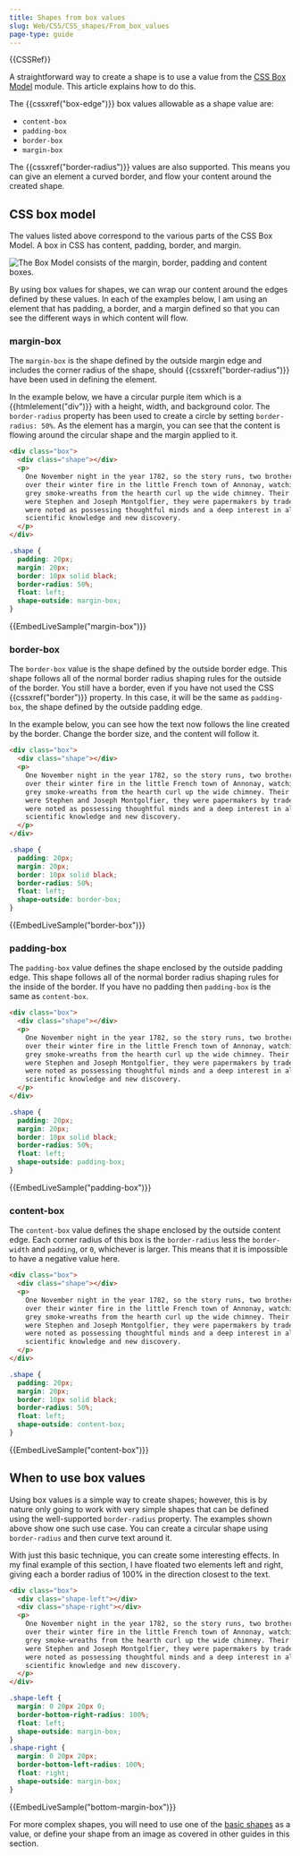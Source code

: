 ```yaml
---
title: Shapes from box values
slug: Web/CSS/CSS_shapes/From_box_values
page-type: guide
---
```


{{CSSRef}}

A straightforward way to create a shape is to use a value from the [CSS Box Model](/en-US/docs/Web/CSS/CSS_box_model) module. This article explains how to do this.

The {{cssxref("box-edge")}} box values allowable as a shape value are:

- `content-box`
- `padding-box`
- `border-box`
- `margin-box`

The {{cssxref("border-radius")}} values are also supported. This means you can give an element a curved border, and flow your content around the created shape.

## CSS box model

The values listed above correspond to the various parts of the CSS Box Model. A box in CSS has content, padding, border, and margin.

![The Box Model consists of the margin, border, padding and content boxes.](box-model.png)

By using box values for shapes, we can wrap our content around the edges defined by these values. In each of the examples below, I am using an element that has padding, a border, and a margin defined so that you can see the different ways in which content will flow.

### margin-box

The `margin-box` is the shape defined by the outside margin edge and includes the corner radius of the shape, should {{cssxref("border-radius")}} have been used in defining the element.

In the example below, we have a circular purple item which is a {{htmlelement("div")}} with a height, width, and background color. The `border-radius` property has been used to create a circle by setting `border-radius: 50%`. As the element has a margin, you can see that the content is flowing around the circular shape and the margin applied to it.

```html live-sample___margin-box
<div class="box">
  <div class="shape"></div>
  <p>
    One November night in the year 1782, so the story runs, two brothers sat
    over their winter fire in the little French town of Annonay, watching the
    grey smoke-wreaths from the hearth curl up the wide chimney. Their names
    were Stephen and Joseph Montgolfier, they were papermakers by trade, and
    were noted as possessing thoughtful minds and a deep interest in all
    scientific knowledge and new discovery.
  </p>
</div>
```

```css live-sample___margin-box
.shape {
  padding: 20px;
  margin: 20px;
  border: 10px solid black;
  border-radius: 50%;
  float: left;
  shape-outside: margin-box;
}
```

{{EmbedLiveSample("margin-box")}}

### border-box

The `border-box` value is the shape defined by the outside border edge. This shape follows all of the normal border radius shaping rules for the outside of the border. You still have a border, even if you have not used the CSS {{cssxref("border")}} property. In this case, it will be the same as `padding-box`, the shape defined by the outside padding edge.

In the example below, you can see how the text now follows the line created by the border. Change the border size, and the content will follow it.

```html live-sample___border-box
<div class="box">
  <div class="shape"></div>
  <p>
    One November night in the year 1782, so the story runs, two brothers sat
    over their winter fire in the little French town of Annonay, watching the
    grey smoke-wreaths from the hearth curl up the wide chimney. Their names
    were Stephen and Joseph Montgolfier, they were papermakers by trade, and
    were noted as possessing thoughtful minds and a deep interest in all
    scientific knowledge and new discovery.
  </p>
</div>
```

```css live-sample___border-box
.shape {
  padding: 20px;
  margin: 20px;
  border: 10px solid black;
  border-radius: 50%;
  float: left;
  shape-outside: border-box;
}
```

{{EmbedLiveSample("border-box")}}

### padding-box

The `padding-box` value defines the shape enclosed by the outside padding edge. This shape follows all of the normal border radius shaping rules for the inside of the border. If you have no padding then `padding-box` is the same as `content-box`.

```html live-sample___padding-box
<div class="box">
  <div class="shape"></div>
  <p>
    One November night in the year 1782, so the story runs, two brothers sat
    over their winter fire in the little French town of Annonay, watching the
    grey smoke-wreaths from the hearth curl up the wide chimney. Their names
    were Stephen and Joseph Montgolfier, they were papermakers by trade, and
    were noted as possessing thoughtful minds and a deep interest in all
    scientific knowledge and new discovery.
  </p>
</div>
```

```css live-sample___padding-box
.shape {
  padding: 20px;
  margin: 20px;
  border: 10px solid black;
  border-radius: 50%;
  float: left;
  shape-outside: padding-box;
}
```

{{EmbedLiveSample("padding-box")}}

### content-box

The `content-box` value defines the shape enclosed by the outside content edge. Each corner radius of this box is the `border-radius` less the `border-width` and `padding`, or `0`, whichever is larger. This means that it is impossible to have a negative value here.

```html live-sample___content-box
<div class="box">
  <div class="shape"></div>
  <p>
    One November night in the year 1782, so the story runs, two brothers sat
    over their winter fire in the little French town of Annonay, watching the
    grey smoke-wreaths from the hearth curl up the wide chimney. Their names
    were Stephen and Joseph Montgolfier, they were papermakers by trade, and
    were noted as possessing thoughtful minds and a deep interest in all
    scientific knowledge and new discovery.
  </p>
</div>
```

```css live-sample___content-box
.shape {
  padding: 20px;
  margin: 20px;
  border: 10px solid black;
  border-radius: 50%;
  float: left;
  shape-outside: content-box;
}
```

{{EmbedLiveSample("content-box")}}

## When to use box values

Using box values is a simple way to create shapes; however, this is by nature only going to work with very simple shapes that can be defined using the well-supported `border-radius` property. The examples shown above show one such use case. You can create a circular shape using `border-radius` and then curve text around it.

With just this basic technique, you can create some interesting effects. In my final example of this section, I have floated two elements left and right, giving each a border radius of 100% in the direction closest to the text.

```html live-sample___bottom-margin-box
<div class="box">
  <div class="shape-left"></div>
  <div class="shape-right"></div>
  <p>
    One November night in the year 1782, so the story runs, two brothers sat
    over their winter fire in the little French town of Annonay, watching the
    grey smoke-wreaths from the hearth curl up the wide chimney. Their names
    were Stephen and Joseph Montgolfier, they were papermakers by trade, and
    were noted as possessing thoughtful minds and a deep interest in all
    scientific knowledge and new discovery.
  </p>
</div>
```

```css live-sample___bottom-margin-box
.shape-left {
  margin: 0 20px 20px 0;
  border-bottom-right-radius: 100%;
  float: left;
  shape-outside: margin-box;
}
.shape-right {
  margin: 0 20px 20px;
  border-bottom-left-radius: 100%;
  float: right;
  shape-outside: margin-box;
}
```

{{EmbedLiveSample("bottom-margin-box")}}

For more complex shapes, you will need to use one of the [basic shapes](/en-US/docs/Web/CSS/CSS_shapes/Basic_shapes) as a value, or define your shape from an image as covered in other guides in this section.
